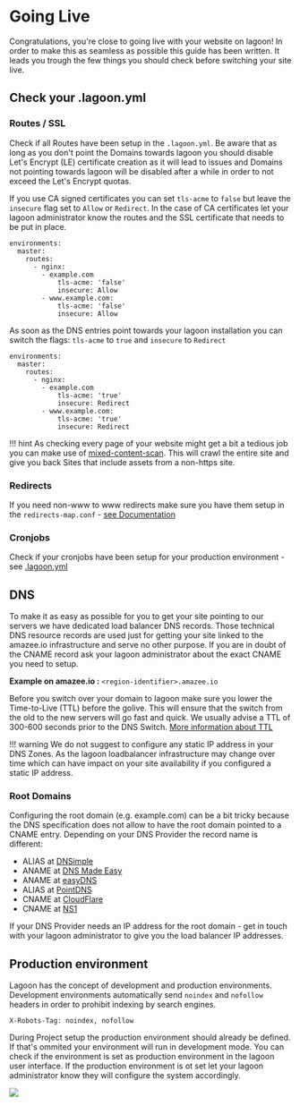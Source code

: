 # Going Live

Congratulations, you're close to going live with your website on lagoon! In order to make this as seamless as possible this guide has been written. It leads you trough the few things you should check before switching your site live.

## Check your .lagoon.yml

### Routes / SSL

Check if all Routes have been setup in the `.lagoon.yml`. Be aware that as long as you don't point the Domains towards lagoon you should disable Let's Encrypt \(LE\) certificate creation as it will lead to issues and Domains not pointing towards lagoon will be disabled after a while in order to not exceed the Let's Encrypt quotas.

If you use CA signed certificates you can set `tls-acme` to `false` but leave the `insecure` flag set to `Allow` or `Redirect`. In the case of CA certificates let your lagoon administrator know the routes and the SSL certificate that needs to be put in place.

```text
environments:
  master:
    routes:
      - nginx:
        - example.com
            tls-acme: 'false'
            insecure: Allow
        - www.example.com:
            tls-acme: 'false'
            insecure: Allow
```

As soon as the DNS entries point towards your lagoon installation you can switch the flags: `tls-acme` to `true` and `insecure` to `Redirect`

```text
environments:
  master:
    routes:
      - nginx:
        - example.com
            tls-acme: 'true'
            insecure: Redirect
        - www.example.com:
            tls-acme: 'true'
            insecure: Redirect
```

!!! hint As checking every page of your website might get a bit a tedious job you can make use of [mixed-content-scan](https://github.com/bramus/mixed-content-scan). This will crawl the entire site and give you back Sites that include assets from a non-https site.

### Redirects

If you need non-www to www redirects make sure you have them setup in the `redirects-map.conf` - [see Documentation](https://lagoon.readthedocs.io/en/latest/using_lagoon/docker_images/nginx/#redirects-mapconf)

### Cronjobs

Check if your cronjobs have been setup for your production environment - see [.lagoon.yml](lagoon_yml.md#environmentsnamecronjobs)

## DNS

To make it as easy as possible for you to get your site pointing to our servers we have dedicated load balancer DNS records. Those technical DNS resource records are used just for getting your site linked to the amazee.io infrastructure and serve no other purpose. If you are in doubt of the CNAME record ask your lagoon administrator about the exact CNAME you need to setup.

**Example on amazee.io :** `<region-identifier>.amazee.io`

Before you switch over your domain to lagoon make sure you lower the Time-to-Live \(TTL\) before the golive. This will ensure that the switch from the old to the new servers will go fast and quick. We usually advise a TTL of 300-600 seconds prior to the DNS Switch. [More information about TTL](https://en.wikipedia.org/wiki/Time_to_live#DNS_records)

!!! warning We do not suggest to configure any static IP address in your DNS Zones. As the lagoon loadbalancer infrastructure may change over time which can have impact on your site availability if you configured a static IP address.

### Root Domains

Configuring the root domain \(e.g. example.com\) can be a bit tricky because the DNS specification does not allow to have the root domain pointed to a CNAME entry. Depending on your DNS Provider the record name is different:

* ALIAS at [DNSimple](https://dnsimple.com/)
* ANAME at [DNS Made Easy](http://www.dnsmadeeasy.com/)
* ANAME at [easyDNS](https://www.easydns.com/)
* ALIAS at [PointDNS](https://pointhq.com/)
* CNAME at [CloudFlare](https://www.cloudflare.com/)
* CNAME at [NS1](http://ns1.com)

If your DNS Provider needs an IP address for the root domain - get in touch with your lagoon administrator to give you the load balancer IP addresses.

## Production environment

Lagoon has the concept of development and production environments. Development environments automatically send `noindex` and `nofollow` headers in order to prohibit indexing by search engines.

`X-Robots-Tag: noindex, nofollow`

During Project setup the production environment should already be defined. If that's ommited your environment will run in development mode. You can check if the environment is set as production environment in the lagoon user interface. If the production environment is ot set let your lagoon administrator know they will configure the system accordingly.

![](../../.gitbook/assets/lagoon-ui-production.png)

